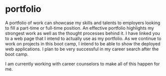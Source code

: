 # portfolio

A portfolio of work can showcase my skills and talents to employers looking to fill a part-time or full-time position. An effective portfolio highlights my strongest work as well as the thought processes behind it. I have linked you to a web page that I intend to actually use as my portfolio. As we continue to work on projects in this boot camp, I intend to be able to show the deployed web applications. I plan to be very successful in my career search after the boot camp.

I am currently working with career counselors to make all of this happen for me. 

